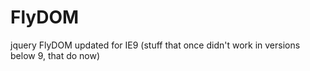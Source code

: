 FlyDOM
======

jquery FlyDOM updated for IE9 (stuff that once didn't work in versions below 9, that do now)
